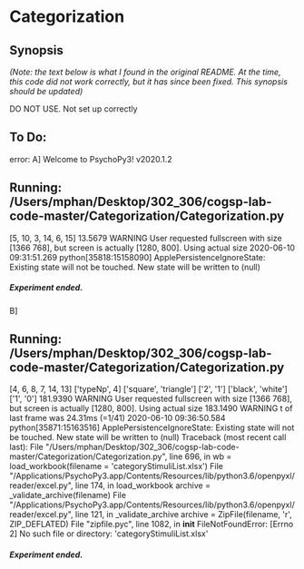 # Categorization

## Synopsis

*(Note: the text below is what I found in the original README. At the time, this
code did not work correctly, but it has since been fixed. This synopsis should
be updated)*

DO NOT USE. Not set up correctly

## To Do:
error: 
A]
Welcome to PsychoPy3!
v2020.1.2
## Running: /Users/mphan/Desktop/302_306/cogsp-lab-code-master/Categorization/Categorization.py ##
[5, 10, 3, 14, 6, 15]
13.5679     WARNING     User requested fullscreen with size [1366  768], but screen is actually [1280, 800]. Using actual size
2020-06-10 09:31:51.269 python[35818:15158090] ApplePersistenceIgnoreState: Existing state will not be touched. New state will be written to (null)
##### Experiment ended. #####

B]
## Running: /Users/mphan/Desktop/302_306/cogsp-lab-code-master/Categorization/Categorization.py ##
[4, 6, 8, 7, 14, 13]
['typeNp', 4]
['square', 'triangle']
['2', '1']
['black', 'white']
['1', '0']
181.9390     WARNING     User requested fullscreen with size [1366  768], but screen is actually [1280, 800]. Using actual size
183.1490     WARNING     t of last frame was 24.31ms (=1/41)
2020-06-10 09:36:50.584 python[35871:15163516] ApplePersistenceIgnoreState: Existing state will not be touched. New state will be written to (null)
Traceback (most recent call last):
  File "/Users/mphan/Desktop/302_306/cogsp-lab-code-master/Categorization/Categorization.py", line 696, in <module>
    wb = load_workbook(filename = 'categoryStimuliList.xlsx')
  File "/Applications/PsychoPy3.app/Contents/Resources/lib/python3.6/openpyxl/reader/excel.py", line 174, in load_workbook
    archive = _validate_archive(filename)
  File "/Applications/PsychoPy3.app/Contents/Resources/lib/python3.6/openpyxl/reader/excel.py", line 121, in _validate_archive
    archive = ZipFile(filename, 'r', ZIP_DEFLATED)
  File "zipfile.pyc", line 1082, in __init__
FileNotFoundError: [Errno 2] No such file or directory: 'categoryStimuliList.xlsx'
##### Experiment ended. #####

